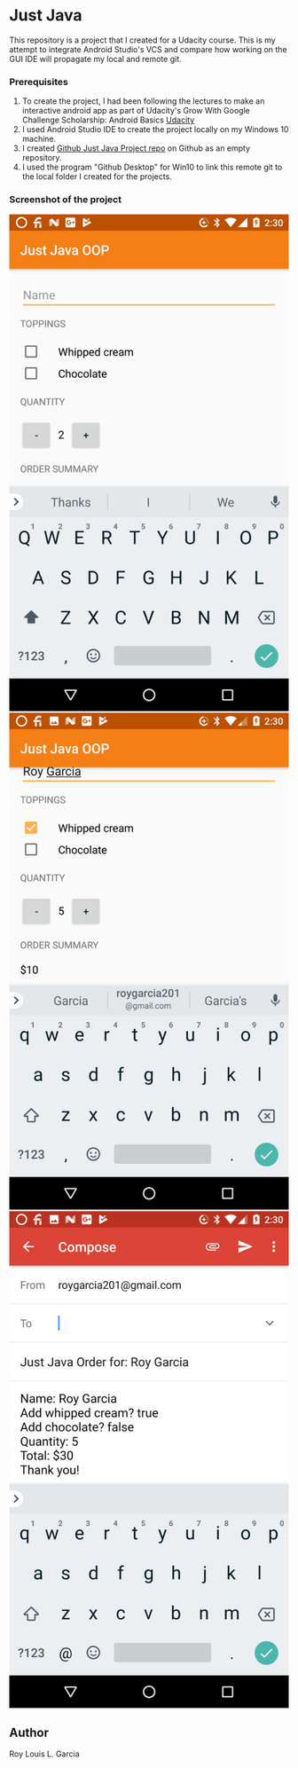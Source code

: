 # Just Java 

This repository is a project that I created for a Udacity course. This is my attempt to integrate Android Studio's VCS and compare how working on the GUI IDE will propagate my local and remote git. 

### Prerequisites

1. To create the project, I had been following the lectures to make an interactive android app as part of Udacity's Grow With Google Challenge Scholarship: Android Basics [Udacity](https://www.udacity.com/grow-with-google)
2. I used Android Studio IDE to create the project locally on my Windows 10 machine.
3. I created [Github Just Java Project repo](https://github.com/roylouislgarcia/justJava.git) on Github as an empty repository.
4. I used the program "Github Desktop" for Win10 to link this remote git to the local folder I created for the projects. 


### Screenshot of the project

![Screenshot](JustJavaOOP.png)
![Screenshot](JustJavaOOP2.png)
![Screenshot](JustJavaOOP3.png)

## Author

Roy Louis L. Garcia

